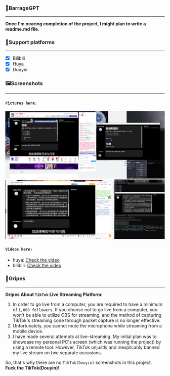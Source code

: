 ### 🤖BarrageGPT
***
**Once I'm nearing completion of the project, I might plan to write a readme.md file.**

### 📃Support platforms
***
- [x] Bilibili
- [x] Huya
- [x] Douyin

### 🖼️Screenshots
***
#### `Pictures here:`
![bilibili](https://raw.githubusercontent.com/SwaggyMacro/BarrageGPT/master/Screenshots/Pictures/bilibili.png)
![huya](https://raw.githubusercontent.com/SwaggyMacro/BarrageGPT/master/Screenshots/Pictures/huya.png)

#### `Videos here:`
- huya: [Check the video](https://raw.githubusercontent.com/SwaggyMacro/BarrageGPT/master/Screenshots/Videos/huya.mp4)
- bilibili: [Check the video](https://raw.githubusercontent.com/SwaggyMacro/BarrageGPT/master/Screenshots/Videos/bilibili.mp4)

### 🤬Gripes
***
**Gripes About `TikTok` Live Streaming Platform:**

1. In order to go live from a computer, you are required to have a minimum of `1,000 followers`. If you choose not to go live from a computer, you won't be able to utilize OBS for streaming, and the method of capturing TikTok's streaming code through packet capture is no longer effective.
2. Unfortunately, you cannot mute the microphone while streaming from a mobile device.
3. I have made several attempts at live-streaming. My initial plan was to showcase my personal PC's screen (which was running the project) by using a remote tool. However, TikTok unjustly and inexplicably banned my live stream on two separate occasions.

So, that's why there are no `TikTok(Douyin)` screenshots in this project.  
**Fuck the TikTok(Douyin)!**